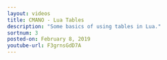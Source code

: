 ```yaml
---
layout: videos
title: CMANO - Lua Tables
description: "Some basics of using tables in Lua."
sortnum: 3
posted-on: February 8, 2019
youtube-url: F3grnsGdD7A
---
```


